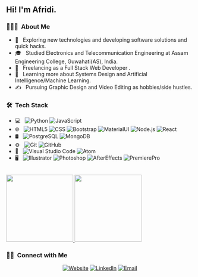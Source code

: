 

<h2> Hi! I'm Afridi.</h2>

<h3> 👨🏻‍💻 &nbsp;About Me </h3>

- 🤔 &nbsp; Exploring new technologies and developing software solutions and quick hacks.
- 🎓 &nbsp; Studied Electronics and Telecommunication Engineering at Assam Engineering College, Guwahati(AS), India.
- 💼 &nbsp; Freelancing as a Full Stack Web Developer .
- 🌱 &nbsp; Learning more about Systems Design and Artificial Intelligence/Machine Learning.
- ✍️ &nbsp; Pursuing Graphic Design and Video Editing as hobbies/side hustles.

<h3> 🛠 &nbsp;Tech Stack</h3>

- 💻 &nbsp;
  ![Python](https://img.shields.io/badge/-Python-333333?style=flat&logo=python)
  ![JavaScript](https://img.shields.io/badge/-JavaScript-333333?style=flat&logo=javascript)
- 🌐 &nbsp;
  ![HTML5](https://img.shields.io/badge/-HTML5-333333?style=flat&logo=HTML5)
  ![CSS](https://img.shields.io/badge/-CSS-333333?style=flat&logo=CSS3&logoColor=1572B6)
  ![Bootstrap](https://img.shields.io/badge/-Bootstrap-333333?style=flat&logo=bootstrap&logoColor=563D7C)
  ![MaterialUI](https://img.shields.io/badge/-MaterialUI-333333?style=flat&logo=materialui&logoColor=563D7C)
  ![Node.js](https://img.shields.io/badge/-Node.js-333333?style=flat&logo=node.js)
  ![React](https://img.shields.io/badge/-React-333333?style=flat&logo=react)
- 🛢 &nbsp;
  ![PostgreSQL](https://img.shields.io/badge/-PostgreSQL-333333?style=flat&logo=postgresql)
  ![MongoDB](https://img.shields.io/badge/-MongoDB-333333?style=flat&logo=mongodb)
- ⚙️ &nbsp;
  ![Git](https://img.shields.io/badge/-Git-333333?style=flat&logo=git)
  ![GitHub](https://img.shields.io/badge/-GitHub-333333?style=flat&logo=github)
- 🔧 &nbsp;
  ![Visual Studio Code](https://img.shields.io/badge/-Visual%20Studio%20Code-333333?style=flat&logo=visual-studio-code&logoColor=007ACC)
  ![Atom](https://img.shields.io/badge/-Atom-333333?style=flat&logo=atom&logoColor=f4f4f4)
- 🖥 &nbsp;
  ![Illustrator](https://img.shields.io/badge/-Illustrator-333333?style=flat&logo=adobe-illustrator)
  ![Photoshop](https://img.shields.io/badge/-Photoshop-333333?style=flat&logo=adobe-photoshop)
  ![AfterEffects](https://img.shields.io/badge/-AfterEffects-333333?style=flat&logo=adobe-after-effects)
  ![PremierePro](https://img.shields.io/badge/-PremierePro-333333?style=flat&logo=adobe-premiere-pro)

<br/>

<a href="https://github.com/A7ridi">
  <img height="180em" src="https://github-readme-stats.vercel.app/api?username=A7ridi&theme=buefy&show_icons=true" />
  <img height="180em" src="https://github-readme-stats.vercel.app/api/top-langs/?username=A7ridi&theme=buefy&layout=compact" />
</a>

<br/>

<h3> 🤝🏻 &nbsp;Connect with Me </h3>

<p align="center">
<a href="https://www.afridii.com/"><img alt="Website" src="https://img.shields.io/badge/Website-www.afridii.com-blue?style=flat-square&logo=google-chrome"></a>
<a href="https://www.linkedin.com/in/afridiahmed/"><img alt="LinkedIn" src="https://img.shields.io/badge/LinkedIn-Afridi%20Ahmed-blue?style=flat-square&logo=linkedin"></a>
<a href="mailto:a7ridi@gmail.com"><img alt="Email" src="https://img.shields.io/badge/Email-a7ridi@gmail.com-blue?style=flat-square&logo=gmail"></a>
</p>
